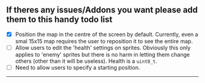 If theres any issues/Addons you want please add them to this handy todo list
---
* [X] Position the map in the centre of the screen by default.  Currently, even a smal 15x15 map requires the user to reposition it to see the entire map.
* [ ] Allow users to edit the 'health' settings on sprites.  Obviously this only applies to 'enemy' sprites but there is no harm in letting them change others (other than it will be useless).  Health is a `uint8_t`.
* [ ] Need to allow users to specify a starting position.
---


